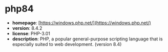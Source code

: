 # php84

- **homepage**: [https://windows.php.net/](https://windows.php.net/)
- **version**: 8.4.2
- **license**: PHP-3.01
- **description**: PHP, a popular general-purpose scripting language that is especially suited to web development. (version 8.4)

